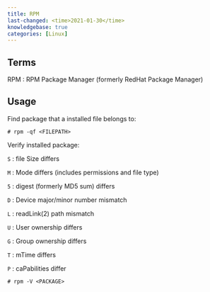 ```yaml
---
title: RPM
last-changed: <time>2021-01-30</time>
knowledgebase: true
categories: [Linux]
---
```

## Terms

RPM
: RPM Package Manager (formerly RedHat Package Manager)

## Usage

Find package that a installed file belongs to:

```console
# rpm -qf <FILEPATH>
```

Verify installed package:

`S`
: file Size differs

`M`
: Mode differs (includes permissions and file type)

`5`
: digest (formerly MD5 sum) differs

`D`
: Device major/minor number mismatch

`L`
: readLink(2) path mismatch

`U`
: User ownership differs

`G`
: Group ownership differs

`T`
: mTime differs

`P`
: caPabilities differ

```console
# rpm -V <PACKAGE>
```
